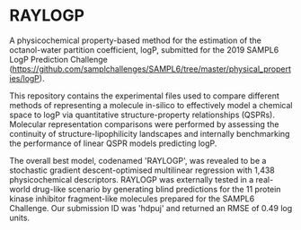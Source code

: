 # RAYLOGP
A physicochemical property-based method for the estimation of the octanol-water partition coefficient, logP, submitted for the 2019 SAMPL6 LogP Prediction Challenge (https://github.com/samplchallenges/SAMPL6/tree/master/physical_properties/logP).


This repository contains the experimental files used to compare different methods of representing a molecule in-silico to effectively model a chemical space to logP via quantitative structure-property relationships (QSPRs). Molecular representation comparisons were performed by assessing the continuity of structure-lipophilicity landscapes and internally benchmarking the performance of linear QSPR models predicting logP.


The overall best model, codenamed 'RAYLOGP', was revealed to be a stochastic gradient descent-optimised multilinear regression with 1,438 physicochemical descriptors. RAYLOGP was externally tested in a real-world drug-like scenario by generating blind predictions for the 11 protein kinase inhibitor fragment-like molecules prepared for the SAMPL6 Challenge. Our submission ID was 'hdpuj' and returned an RMSE of 0.49 log units.
